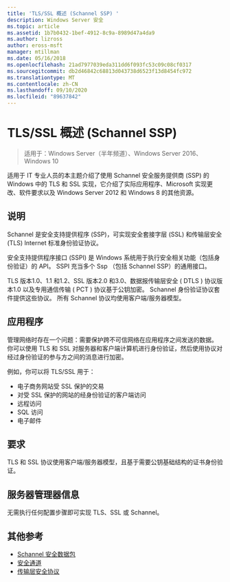 ```yaml
---
title: 'TLS/SSL 概述 (Schannel SSP) '
description: Windows Server 安全
ms.topic: article
ms.assetid: 1b7b0432-1bef-4912-8c9a-8989d47a4da9
ms.author: lizross
author: eross-msft
manager: mtillman
ms.date: 05/16/2018
ms.openlocfilehash: 21ad7977039eda311dd6f093fc53c09c08cf0317
ms.sourcegitcommit: db2d46842c68813d043738d6523f13d8454fc972
ms.translationtype: MT
ms.contentlocale: zh-CN
ms.lasthandoff: 09/10/2020
ms.locfileid: "89637842"
---
```

# <a name="tlsssl-overview-schannel-ssp"></a>TLS/SSL 概述 (Schannel SSP) 

>适用于：Windows Server（半年频道）、Windows Server 2016、Windows 10

适用于 IT 专业人员的本主题介绍了使用 Schannel 安全服务提供商 (SSP) 的 Windows 中的 TLS 和 SSL 实现，它介绍了实际应用程序、Microsoft 实现更改、软件要求以及 Windows Server 2012 和 Windows 8 的其他资源。

## <a name="description"></a><a name="BKMK_OVER"></a>说明
Schannel 是安全支持提供程序 (SSP)，可实现安全套接字层 (SSL) 和传输层安全 (TLS) Internet 标准身份验证协议。

安全支持提供程序接口 (SSPI) 是 Windows 系统用于执行安全相关功能（包括身份验证）的 API。 SSPI 充当多个 Ssp （包括 Schannel SSP）的通用接口。

TLS 版本1.0、1.1 和1.2、SSL 版本2.0 和3.0、数据报传输层安全 \( DTLS \) 协议版本1.0 以及专用通信传输 \( PCT \) 协议基于公钥加密。 Schannel 身份验证协议套件提供这些协议。 所有 Schannel 协议均使用客户端/服务器模型。

## <a name="applications"></a><a name="BKMK_APP"></a>应用程序
管理网络时存在一个问题：需要保护跨不可信网络在应用程序之间发送的数据。 你可以使用 TLS 和 SSL 对服务器和客户端计算机进行身份验证，然后使用协议对经过身份验证的参与方之间的消息进行加密。

例如，你可以将 TLS/SSL 用于：

-   电子商务网站受 SSL 保护的交易
-   对受 SSL 保护的网站的经身份验证的客户端访问
-   远程访问
-   SQL 访问
-   电子邮件

## <a name="requirements"></a><a name="BKMK_SOFT"></a>要求
TLS 和 SSL 协议使用客户端/服务器模型，且基于需要公钥基础结构的证书身份验证。

## <a name="server-manager-information"></a><a name="BKMK_INSTALL"></a>服务器管理器信息
无需执行任何配置步骤即可实现 TLS、SSL 或 Schannel。

## <a name="additional-references"></a>其他参考 ##

-   [Schannel 安全数据包](/windows/desktop/com/schannel)
-   [安全通道](/windows/desktop/SecAuthN/secure-channel)
-   [传输层安全协议](/windows/desktop/SecAuthN/transport-layer-security-protocol)